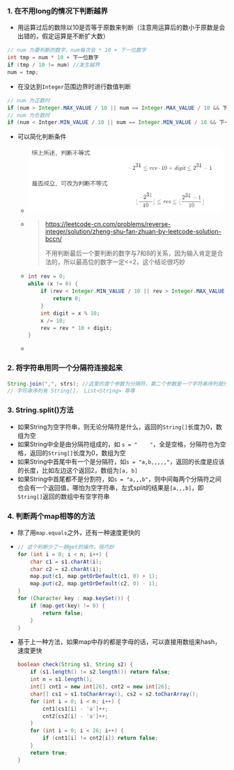 ### 1. 在不用long的情况下判断越界

- 用运算过后的数除以10是否等于原数来判断（注意用运算后的数小于原数是会出错的，假定运算是不断扩大数）

```java
// num 为要判断的数字，num每次会 * 10 + 下一位数字
int tmp = num * 10 + 下一位数字
if (tmp / 10 != num) //发生越界
num = tmp;
```

- 在没达到`Integer`范围边界时进行数值判断

```java
// num 为正数时
if (num > Integer.MAX_VALUE / 10 || num == Integer.MAX_VALUE / 10 && 下一位数字 > 7) // 发生越界
// num 为负数时
if (num < Intger.MIN_VALUE / 10 || num == Integer.MIN_VALUE / 10 && 下一位数字 > 8)	// 发生越界
```
- 可以简化判断条件

  - <img src="一些技巧 && 一些用法.assets/image-20210503104955651.png" alt="image-20210503104955651" style="zoom:67%;" />

  - > https://leetcode-cn.com/problems/reverse-integer/solution/zheng-shu-fan-zhuan-by-leetcode-solution-bccn/
    >
    > 不用判断最后一个要判断的数字与7和8的关系，因为输入肯定是合法的，所以最高位的数字一定<=2，这个结论很巧妙

  - ```java
    int rev = 0;
    while (x != 0) {
        if (rev < Integer.MIN_VALUE / 10 || rev > Integer.MAX_VALUE / 10) {
            return 0;
        }
        int digit = x % 10;
        x /= 10;
        rev = rev * 10 + digit;
    }
    ```

  - 

### 2. 将字符串用同一个分隔符连接起来

```java
String.join(",", strs); //这里的首个参数为分隔符，第二个参数是一个字符串序列就行
// 字符串序列有 String[]， List<String> 等等
```

### 3. String.split()方法

- 如果String为空字符串，则无论分隔符是什么，返回的`String[]`长度为0，数组为空
- 如果String中全是由分隔符组成的，如 `s = "    "`，全是空格，分隔符也为空格，返回的`String[]`长度为0，数组为空
- 如果String中首尾中有一个是分隔符，如`s = "a,b,,,,,"`，返回的长度是应该的长度，比如左边这个返回2，数组为`[a, b]`
- 如果String中首尾都不是分割符，如`s = "a,,,b"`，则中间每两个分隔符之间也会有一个返回值，哪怕为空字符串，左式split的结果是`[a,,,b]`，即`String[]`返回的数组中有空字符串

### 4. 判断两个map相等的方法

- 除了用`map.equals`之外，还有一种速度更快的

- ```java
  // 这个判断少了一趟get的操作，很巧妙
  for (int i = 0; i < n; i++) {
      char c1 = s1.charAt(i);
      char c2 = s2.charAt(i);
      map.put(c1, map.getOrDefault(c1, 0) + 1);
      map.put(c2, map.getOrDefault(c2, 0) - 1);
  }
  for (Character key : map.keySet()) {
      if (map.get(key) != 0) {
          return false;
      }
  }
  ```

- 基于上一种方法，如果map中存的都是字母的话，可以直接用数组来hash，速度更快

  ```java
  boolean check(String s1, String s2) {
      if (s1.length() != s2.length()) return false;
      int n = s1.length();
      int[] cnt1 = new int[26], cnt2 = new int[26];
      char[] cs1 = s1.toCharArray(), cs2 = s2.toCharArray();
      for (int i = 0; i < n; i++) {
          cnt1[cs1[i] - 'a']++;
          cnt2[cs2[i] - 'a']++;
      }
      for (int i = 0; i < 26; i++) {
          if (cnt1[i] != cnt2[i]) return false;
      }
      return true;
  }
  ```

  